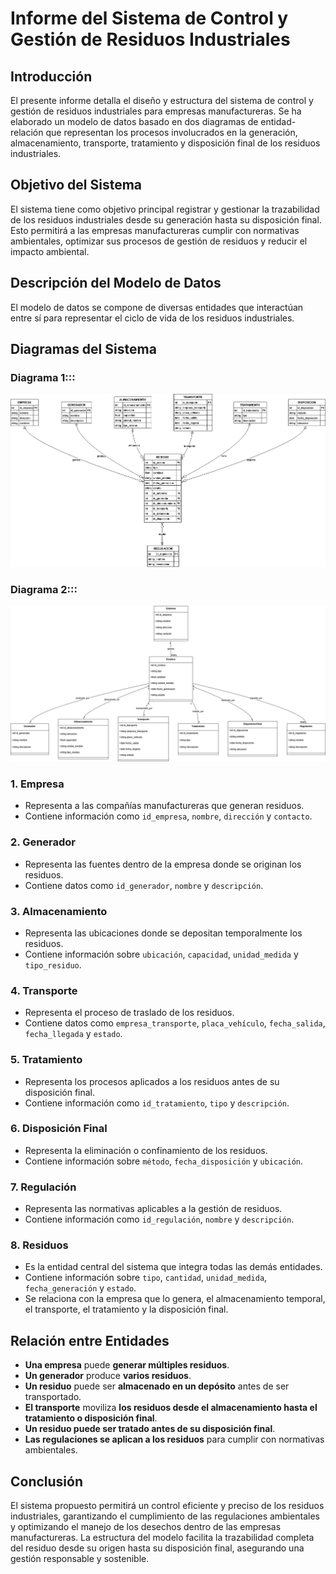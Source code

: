 
# Informe del Sistema de Control y Gestión de Residuos Industriales

## Introducción
El presente informe detalla el diseño y estructura del sistema de control y gestión de residuos industriales para empresas manufactureras. Se ha elaborado un modelo de datos basado en dos diagramas de entidad-relación que representan los procesos involucrados en la generación, almacenamiento, transporte, tratamiento y disposición final de los residuos industriales.

## Objetivo del Sistema
El sistema tiene como objetivo principal registrar y gestionar la trazabilidad de los residuos industriales desde su generación hasta su disposición final. Esto permitirá a las empresas manufactureras cumplir con normativas ambientales, optimizar sus procesos de gestión de residuos y reducir el impacto ambiental.

## Descripción del Modelo de Datos
El modelo de datos se compone de diversas entidades que interactúan entre sí para representar el ciclo de vida de los residuos industriales.
## Diagramas del Sistema


### Diagrama 1:::
![Diagrama de Clases](img/WhatsApp%20Image%202025-02-15%20at%201.29.06%20PM.jpeg)

### Diagrama 2:::
![Diagrama Entidad-Relación](img/WhatsApp%20Image%202025-02-15%20at%201.29.05%20PM.jpeg)

### 1. **Empresa**
- Representa a las compañías manufactureras que generan residuos.
- Contiene información como `id_empresa`, `nombre`, `dirección` y `contacto`.

### 2. **Generador**
- Representa las fuentes dentro de la empresa donde se originan los residuos.
- Contiene datos como `id_generador`, `nombre` y `descripción`.

### 3. **Almacenamiento**
- Representa las ubicaciones donde se depositan temporalmente los residuos.
- Contiene información sobre `ubicación`, `capacidad`, `unidad_medida` y `tipo_residuo`.

### 4. **Transporte**
- Representa el proceso de traslado de los residuos.
- Contiene datos como `empresa_transporte`, `placa_vehículo`, `fecha_salida`, `fecha_llegada` y `estado`.

### 5. **Tratamiento**
- Representa los procesos aplicados a los residuos antes de su disposición final.
- Contiene información como `id_tratamiento`, `tipo` y `descripción`.

### 6. **Disposición Final**
- Representa la eliminación o confinamiento de los residuos.
- Contiene información sobre `método`, `fecha_disposición` y `ubicación`.

### 7. **Regulación**
- Representa las normativas aplicables a la gestión de residuos.
- Contiene información como `id_regulación`, `nombre` y `descripción`.

### 8. **Residuos**
- Es la entidad central del sistema que integra todas las demás entidades.
- Contiene información sobre `tipo`, `cantidad`, `unidad_medida`, `fecha_generación` y `estado`.
- Se relaciona con la empresa que lo genera, el almacenamiento temporal, el transporte, el tratamiento y la disposición final.

## Relación entre Entidades
- **Una empresa** puede **generar múltiples residuos**.
- **Un generador** produce **varios residuos**.
- **Un residuo** puede ser **almacenado en un depósito** antes de ser transportado.
- **El transporte** moviliza **los residuos desde el almacenamiento hasta el tratamiento o disposición final**.
- **Un residuo puede ser tratado antes de su disposición final**.
- **Las regulaciones se aplican a los residuos** para cumplir con normativas ambientales.

## Conclusión
El sistema propuesto permitirá un control eficiente y preciso de los residuos industriales, garantizando el cumplimiento de las regulaciones ambientales y optimizando el manejo de los desechos dentro de las empresas manufactureras. La estructura del modelo facilita la trazabilidad completa del residuo desde su origen hasta su disposición final, asegurando una gestión responsable y sostenible.



